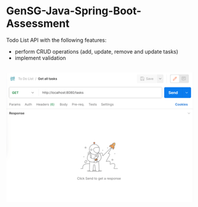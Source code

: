 # GenSG-Java-Spring-Boot-Assessment

Todo List API with the following features:
- perform CRUD operations (add, update, remove and update tasks) 
- implement validation<br><br>

<a href="#/"><img src="/misc/javaspringbootassessment.gif" width="700"></a>
